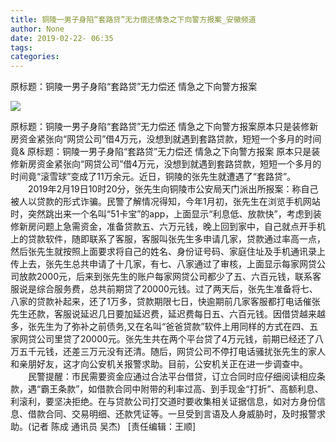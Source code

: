 ```yaml
---
title: 铜陵一男子身陷“套路贷”无力偿还情急之下向警方报案_安徽频道
author: None
date: 2019-02-22- 06:35
tags: 
categories: 
---
```

原标题：铜陵一男子身陷“套路贷”无力偿还 情急之下向警方报案
<!-- more -->
                
<img align="center" border="0" src="http://p2.ifengimg.com/a/2016/0810/204c433878d5cf9size1_w16_h16.png" />
                
            
原标题：铜陵一男子身陷“套路贷”无力偿还 情急之下向警方报案原本只是装修新房资金紧张向“网贷公司”借4万元，没想到就遇到套路贷款，短短一个多月的时间竟&
原标题：铜陵一男子身陷“套路贷”无力偿还 情急之下向警方报案
原本只是装修新房资金紧张向“网贷公司”借4万元，没想到就遇到套路贷款，短短一个多月的时间竟“滚雪球”变成了11万余元。近日，铜陵的张先生就遭遇了“套路贷”。
　　2019年2月19日10时20分，张先生向铜陵市公安局天门派出所报案：称自己被人以贷款的形式诈骗。民警了解情况得知，今年1月初，张先生在浏览手机网站时，突然跳出来一个名叫“51卡宝”的app，上面显示“利息低、放款快”，考虑到装修新房问题上急需资金，准备贷款五、六万元钱，晚上回到家中，自己就点开手机上的贷款软件，随即联系了客服，客服叫张先生多申请几家，贷款通过率高一点，然后张先生就按照上面要求将自己的姓名、身份证号码、家庭住址及手机通讯录上传上去，张先生总共申请了十几家，有七、八家通过了审核，上面显示每家网贷公司放款2000元，后来到张先生的账户每家网贷公司都少了五、六百元钱，联系客服说是综合服务费，总共前期贷了20000元钱。过了两天后，张先生准备将七、八家的贷款补起来，还了1万多，贷款期限七日，快逾期前几家客服都打电话催张先生还款，客服说延迟几日要加延迟费，延迟费每日五、六百元钱。因借贷越来越多，张先生为了弥补之前债务,又在名叫“爸爸贷款”软件上用同样的方式在四、五家网贷公司里贷了20000元。张先生共在两个平台贷了4万元钱，前期已经还了八万五千元钱，还差三万元没有还清。随后，网贷公司不停打电话骚扰张先生的家人和亲朋好友，这才向公安机关报警求助。目前，公安机关正在进一步调查中。
　　民警提醒：市民需要资金应通过合法平台借贷，订立合同时应仔细阅读相应条款，遇“霸王条款”，如借款合同中附带的利率过高、到手现金“打折”、高额利息、利滚利，要坚决拒绝。在与贷款公司打交道时要收集相关证据信息，如对方身份信息、借款合同、交易明细、还款凭证等。一旦受到言语及人身威胁时，及时报警求助。(记者 陈成 通讯员 吴杰)
 
[责任编辑：王顺]
            
